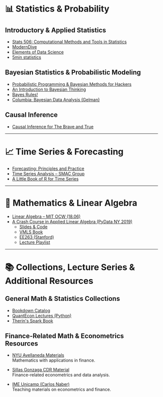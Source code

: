 # 📊 Statistics & Probability

## Introductory & Applied Statistics
- [Stats 506: Computational Methods and Tools in Statistics](https://jbhender.github.io/Stats506/F18/index.html)
- [ModernDive](http://moderndive.netlify.com/6-regression.html)
- [Elements of Data Science](https://allendowney.github.io/ElementsOfDataScience/index.html)
- [5min statistics](https://stephens999.github.io/fiveMinuteStats/index.html)

## Bayesian Statistics & Probabilistic Modeling
- [Probabilistic Programming & Bayesian Methods for Hackers](https://nbviewer.jupyter.org/github/CamDavidsonPilon/Probabilistic-Programming-and-Bayesian-Methods-for-Hackers/)
- [An Introduction to Bayesian Thinking](https://statswithr.github.io/book/)
- [Bayes Rules!](https://www.bayesrulesbook.com/)
- [Columbia: Bayesian Data Analysis (Gelman)](http://www.stat.columbia.edu/~gelman/book/)

## Causal Inference
- [Causal Inference for The Brave and True](https://matheusfacure.github.io/python-causality-handbook/landing-page.html)

---

# 📈 Time Series & Forecasting

- [Forecasting: Principles and Practice](https://otexts.org/fpp2/)
- [Time Series Analysis – SMAC Group](https://smac-group.github.io/ts/)
- [A Little Book of R for Time Series](http://a-little-book-of-r-for-time-series.readthedocs.io/en/latest/index.html)

---

# 📐 Mathematics & Linear Algebra

- [Linear Algebra – MIT OCW (18.06)](https://ocw.mit.edu/courses/18-06-linear-algebra-spring-2010/)
- [A Crash Course in Applied Linear Algebra (PyData NY 2019)](https://www.youtube.com/watch?v=wkxgZirbCr4)
  - [Slides & Code](https://github.com/plandrem/PyData-2019)
  - [VMLS Book](http://vmls-book.stanford.edu/)
  - [EE263 (Stanford)](http://ee263.stanford.edu/)
  - [Lecture Playlist](https://www.youtube.com/playlist?list=PL06960BA52D0DB32B)

---

# 📚 Collections, Lecture Series & Additional Resources

## General Math & Statistics Collections
- [Bookdown Catalog](https://bookdown.org/)
- [QuantEcon Lectures (Python)](https://lectures.quantecon.org/py/index.html)
- [Therin's Spark Book](https://therinspark.com/)

## Finance-Related Math & Econometrics Resources
- [NYU Avellaneda Materials](https://www.math.nyu.edu/faculty/avellane/)  
  Mathematics with applications in finance.

- [Sillas Gonzaga CDR Material](http://sillasgonzaga.com/material/cdr/)  
  Finance-related econometrics and data analysis.

- [IME Unicamp (Carlos Naber)](https://www.ime.unicamp.br/~cnaber/Ensino.htm)  
  Teaching materials on econometrics and finance.
